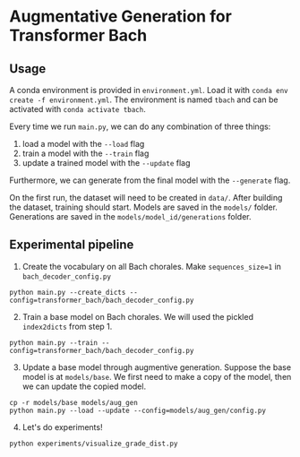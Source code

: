 # Augmentative Generation for Transformer Bach

## Usage
A conda environment is provided in `environment.yml`. Load it with `conda env create -f environment.yml`. The environment is named `tbach` and can be activated with `conda activate tbach`.

Every time we run `main.py`, we can do any combination of three things:
1. load a model with the `--load` flag
2. train a model with the `--train` flag
3. update a trained model with the `--update` flag

Furthermore, we can generate from the final model with the `--generate` flag. 

On the first run, the dataset will need to be created in `data/`. After building the dataset, training should start. Models are saved in the `models/` folder. Generations are saved in the `models/model_id/generations` folder. 

## Experimental pipeline
1. Create the vocabulary on all Bach chorales. Make `sequences_size=1` in `bach_decoder_config.py`
```
python main.py --create_dicts --config=transformer_bach/bach_decoder_config.py
```
2. Train a base model on Bach chorales. We will used the pickled `index2dicts` from step 1.
```
python main.py --train --config=transformer_bach/bach_decoder_config.py
```
3. Update a base model through augmentive generation. Suppose the base model is at `models/base`. We first need to make a copy of the model, then we can update the copied model.
```
cp -r models/base models/aug_gen
python main.py --load --update --config=models/aug_gen/config.py
```
4. Let's do experiments!
```
python experiments/visualize_grade_dist.py
```